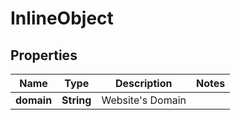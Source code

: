 

# InlineObject

## Properties

Name | Type | Description | Notes
------------ | ------------- | ------------- | -------------
**domain** | **String** | Website&#39;s Domain | 



